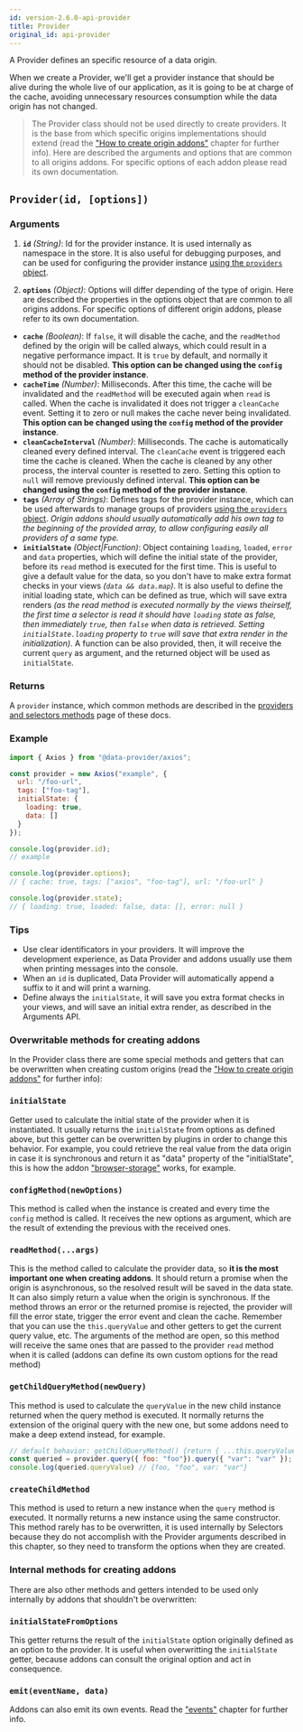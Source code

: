 ```yaml
---
id: version-2.6.0-api-provider
title: Provider
original_id: api-provider
---
```


A Provider defines an specific resource of a data origin.

When we create a Provider, we'll get a provider instance that should be alive during the whole live of our application, as it is going to be at charge of the cache, avoiding unnecessary resources consumption while the data origin has not changed.

> The Provider class should not be used directly to create providers. It is the base from which specific origins implementations should extend (read the ["How to create origin addons"](addons-creating-origin-addons.md) chapter for further info). Here are described the arguments and options that are common to all origins addons. For specific options of each addon please read its own documentation.

## `Provider(id, [options])`

### Arguments

1. __`id`__ _(String)_: Id for the provider instance. It is used internally as namespace in the store. It is also useful for debugging purposes, and can be used for configuring the provider instance [using the `providers` object](api-providers.md).

2. __`options`__ _(Object)_: Options will differ depending of the type of origin. Here are described the properties in the options object that are common to all origins addons. For specific options of different origin addons, please refer to its own documentation.
  * __`cache`__ _(Boolean)_: If `false`, it will disable the cache, and the `readMethod` defined by the origin will be called always, which could result in a negative performance impact. It is `true` by default, and normally it should not be disabled. __This option can be changed using the `config` method of the provider instance__.
  * __`cacheTime`__ _(Number)_: Milliseconds. After this time, the cache will be invalidated and the `readMethod` will be executed again when `read` is called. When the cache is invalidated it does not trigger a `cleanCache` event. Setting it to zero or null makes the cache never being invalidated. __This option can be changed using the `config` method of the provider instance__.
  * __`cleanCacheInterval`__ _(Number)_: Milliseconds. The cache is automatically cleaned every defined interval. The `cleanCache` event is triggered each time the cache is cleaned. When the cache is cleaned by any other process, the interval counter is resetted to zero. Setting this option to `null` will remove previously defined interval. __This option can be changed using the `config` method of the provider instance__.
  * __`tags`__ _(Array of Strings)_: Defines tags for the provider instance, which can be used afterwards to manage groups of providers [using the `providers` object](api-providers.md). _Origin addons should usually automatically add his own tag to the beginning of the provided array, to allow configuring easily all providers of a same type._
  * __`initialState`__ _(Object|Function)_: Object containing `loading`, `loaded`, `error` and `data` properties, which will define the initial state of the provider, before its `read` method is executed for the first time. This is useful to give a default value for the data, so you don't have to make extra format checks in your views _(`data && data.map`)_. It is also useful to define the initial loading state, which can be defined as true, which will save extra renders _(as the read method is executed normally by the views theirself, the first time a selector is read it should have `loading` state as false, then immediately `true`, then `false` when data is retrieved. Setting `initialState.loading` property to `true` will save that extra render in the initialization)._ A function can be also provided, then, it will receive the current `query` as argument, and the returned object will be used as `initialState`.

### Returns

A `provider` instance, which common methods are described in the [providers and selectors methods](api-providers-and-selectors-methods.md) page of these docs.

### Example

```javascript
import { Axios } from "@data-provider/axios";

const provider = new Axios("example", {
  url: "/foo-url",
  tags: ["foo-tag"],
  initialState: {
    loading: true,
    data: []
  }
});

console.log(provider.id);
// example

console.log(provider.options);
// { cache: true, tags: ["axios", "foo-tag"], url: "/foo-url" }

console.log(provider.state);
// { loading: true, loaded: false, data: [], error: null }

```

### Tips

* Use clear identificators in your providers. It will improve the development experience, as Data Provider and addons usually use them when printing messages into the console.
* When an `id` is duplicated, Data Provider will automatically append a suffix to it and will print a warning.
* Define always the `initialState`, it will save you extra format checks in your views, and will save an initial extra render, as described in the Arguments API.

### Overwritable methods for creating addons

In the Provider class there are some special methods and getters that can be overwritten when creating custom origins (read the ["How to create origin addons"](addons-creating-origin-addons.md) for further info):

### `initialState`

Getter used to calculate the initial state of the provider when it is instantiated. It usually returns the `initialState` from options as defined above, but this getter can be overwritten by plugins in order to change this behavior. For example, you could retrieve the real value from the data origin in case it is synchronous and return it as "data" property of the "initialState", this is how the addon ["browser-storage"](https://github.com/data-provider/browser-storage) works, for example.

### `configMethod(newOptions)`

This method is called when the instance is created and every time the `config` method is called. It receives the new options as argument, which are the result of extending the previous with the received ones.

### `readMethod(...args)`

This is the method called to calculate the provider data, so __it is the most important one when creating addons__. It should return a promise when the origin is asynchronous, so the resolved result will be saved in the data state. It can also simply return a value when the origin is synchronous. If the method throws an error or the returned promise is rejected, the provider will fill the error state, trigger the error event and clean the cache.
Remember that you can use the `this.queryValue` and other getters to get the current query value, etc. The arguments of the method are open, so this method will receive the same ones that are passed to the provider `read` method when it is called (addons can define its own custom options for the read method)

### `getChildQueryMethod(newQuery)`

This method is used to calculate the `queryValue` in the new child instance returned when the query method is executed. It normally returns the extension of the original query with the new one, but some addons need to make a deep extend instead, for example.

```javascript
// default behavior: getChildQueryMethod() {return { ...this.queryValue, ...query };}
const queried = provider.query({ foo: "foo"}).query({ "var": "var" });
console.log(queried.queryValue) // {foo, "foo", var: "var"}
```

### `createChildMethod`

This method is used to return a new instance when the `query` method is executed. It normally returns a new instance using the same constructor. This method rarely has to be overwritten, it is used internally by Selectors because they do not accomplish with the Provider arguments described in this chapter, so they need to transform the options when they are created.

### Internal methods for creating addons

There are also other methods and getters intended to be used only internally by addons that shouldn't be overwritten:

### `initialStateFromOptions`

This getter returns the result of the `initialState` option originally defined as an option to the provider. It is useful when overwritting the `initialState` getter, because addons can consult the original option and act in consequence.

### `emit(eventName, data)`

Addons can also emit its own events. Read the ["events"](api-events.md) chapter for further info.


